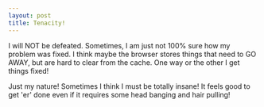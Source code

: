 ```yaml
---
layout: post
title: Tenacity!
---
```


I will NOT be defeated. Sometimes, I am just not 100% sure how my problem was fixed. I think maybe the browser stores things
that need to GO AWAY, but are hard to clear from the cache. One way or the other I get things fixed! 

Just my nature! Sometimes I think I must be totally insane! It feels good to get 'er' done even if it requires some head banging 
and hair pulling!

